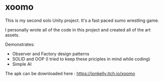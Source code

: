 # xoomo
This is my second solo Unity project. It's a fast paced sumo wrestling game. 

I personally wrote all of the code in this project and created all of the art assets.

Demonstrates:

- Observer and Factory design patterns
- SOLID and OOP (I tried to keep these priciples in mind while coding)
- Simple AI	

The apk can be downloaded here : https://jonkelly.itch.io/xoomo
